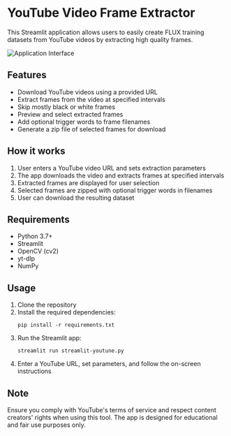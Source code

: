# YouTube Video Frame Extractor

This Streamlit application allows users to easily create FLUX training datasets from YouTube videos by extracting high quality frames.

![Application Interface](app_interface.png)

## Features

- Download YouTube videos using a provided URL
- Extract frames from the video at specified intervals
- Skip mostly black or white frames
- Preview and select extracted frames
- Add optional trigger words to frame filenames
- Generate a zip file of selected frames for download

## How it works

1. User enters a YouTube video URL and sets extraction parameters
2. The app downloads the video and extracts frames at specified intervals
3. Extracted frames are displayed for user selection
4. Selected frames are zipped with optional trigger words in filenames
5. User can download the resulting dataset

## Requirements

- Python 3.7+
- Streamlit
- OpenCV (cv2)
- yt-dlp
- NumPy

## Usage

1. Clone the repository
2. Install the required dependencies:
   ```
   pip install -r requirements.txt
   ```
3. Run the Streamlit app:
   ```
   streamlit run streamlit-youtune.py
   ```
4. Enter a YouTube URL, set parameters, and follow the on-screen instructions

## Note

Ensure you comply with YouTube's terms of service and respect content creators' rights when using this tool. The app is designed for educational and fair use purposes only.
